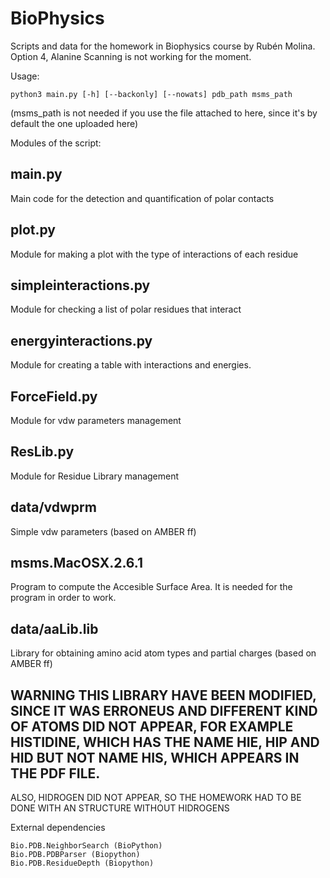 # BioPhysics
Scripts and data for the homework in Biophysics course by Rubén Molina.
Option 4, Alanine Scanning is not working for the moment.

Usage:

    python3 main.py [-h] [--backonly] [--nowats] pdb_path msms_path

(msms_path is not needed if you use the file attached to here, since it's by default the one uploaded here)


Modules of the script:

## main.py
Main code for the detection and quantification of polar contacts

## plot.py
Module for making a plot with the type of interactions of each residue

## simpleinteractions.py
Module for checking a list of polar residues that interact

## energyinteractions.py
Module for creating a table with interactions and energies.

## ForceField.py
Module for vdw parameters management

## ResLib.py
Module for Residue Library management

## data/vdwprm
Simple vdw parameters (based on AMBER ff)

## msms.MacOSX.2.6.1
Program to compute the Accesible Surface Area. It is needed for the program in order to work.

## data/aaLib.lib
Library for obtaining amino acid atom types and partial charges (based on AMBER ff)

## WARNING THIS LIBRARY HAVE BEEN MODIFIED, SINCE IT WAS ERRONEUS AND DIFFERENT KIND OF ATOMS DID NOT APPEAR, FOR EXAMPLE HISTIDINE, WHICH HAS THE NAME HIE, HIP AND HID BUT NOT NAME HIS, WHICH APPEARS IN THE PDF FILE.
ALSO, HIDROGEN DID NOT APPEAR, SO THE HOMEWORK HAD TO BE DONE WITH AN STRUCTURE WITHOUT HIDROGENS 



External dependencies

    Bio.PDB.NeighborSearch (BioPython)
    Bio.PDB.PDBParser (Biopython)
    Bio.PDB.ResidueDepth (Biopython)




